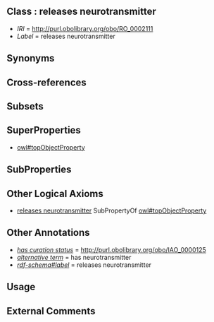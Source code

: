 
## Class : releases neurotransmitter

 * *IRI* = http://purl.obolibrary.org/obo/RO_0002111
 * *Label* = releases neurotransmitter

## Synonyms


## Cross-references


## Subsets


## SuperProperties

 * [owl#topObjectProperty](../../ty/owl#topObjectProperty.md)

## SubProperties


## Other Logical Axioms

 * [releases neurotransmitter](../../RO/11/RO_0002111.md) SubPropertyOf [owl#topObjectProperty](../../ty/owl#topObjectProperty.md)

## Other Annotations

 * *[has curation status](../../IAO/14/IAO_0000114.md)* = http://purl.obolibrary.org/obo/IAO_0000125
 * *[alternative term](../../IAO/18/IAO_0000118.md)* = has neurotransmitter
 * *[rdf-schema#label](../../el/rdf-schema#label.md)* = releases neurotransmitter

## Usage


## External Comments

